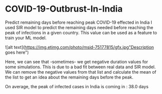# COVID-19-Outbrust-In-India
Predict remaining days before reaching peak COVID-19 effected in India
I used SIR model to predict the remaining days needed before reaching the peak of infections in a given country.
This value can be used as a feature to train your ML model.

![alt text](https://img.etimg.com/photo/msid-75177815/gfx.jpg"Description goes here")

Here, we can see that -sometimes- we get negative duration values for some simulations. This is due to a bad fit between real data and SIR model. We can remove the negative values from that list and calculate the mean of the list to get an idea about the remaining days before the peak.

On average, the peak of infected cases in  India  is coming in :  38.0 days
